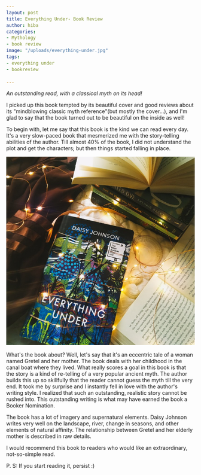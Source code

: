 ```yaml
---
layout: post
title: Everything Under- Book Review
author: hiba
categories:
- Mythology
- book review
image: "/uploads/everything-under.jpg"
tags:
- everything under
- bookreview

---
```

_An outstanding read, with a classical myth on its head!_

I picked up this book tempted by its beautiful cover and good reviews about its "mindblowing classic myth reference"(but mostly the cover...), and I'm glad to say that the book turned out to be beautiful on the inside as well!

To begin with, let me say that this book is the kind we can read every day. It's a very slow-paced book that mesmerized me with the story-telling abilities of the author. Till almost 40% of the book, I did not understand the plot and get the characters; but then things started falling in place.

![](/uploads/everythingunder.jpg)

What's the book about? Well, let's say that it's an eccentric tale of a woman named Gretel and her mother. The book deals with her childhood in the canal boat where they lived. What really scores a goal in this book is that the story is a kind of re-telling of a very popular ancient myth. The author builds this up so skillfully that the reader cannot guess the myth till the very end. It took me by surprise and I instantly fell in love with the author's writing style. I realized that such an outstanding, realistic story cannot be rushed into. This outstanding writing is what may have earned the book a Booker Nomination. 

The book has a lot of imagery and supernatural elements. Daisy Johnson writes very well on the landscape, river, change in seasons, and other elements of natural affinity. The relationship between Gretel and her elderly mother is described in raw details.

I would recommend this book to readers who would like an extraordinary, not-so-simple read.

P. S: If you start reading it, persist :)